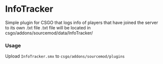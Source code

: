 # InfoTracker
Simple plugin for CSGO that logs info of players that have joined the server to its own .txt file
.txt file will be located in csgo/addons/sourcemod/data/InfoTracker/

<h3>Usage</h3>
Upload <code>InfoTracker.smx</code> to <code>csgo/addons/sourcemod/plugins</code>
